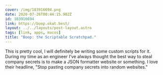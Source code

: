 ```yaml
---
cover: /img/183916694.png
date: 2020-07-26T00:44:15.902Z
id: 183916694
link: https://boop.okat.best/
layout: ../../layouts/post-layout.astro
tags: [link, apps, macos]
title: "Boop: the Scriptable Scratchpad."
---
```


This is pretty cool, I will definitely be writing some custom scripts for it. During my time as an engineer I’ve always thought the best way to steal company secrets is to make a JSON formatter website or something. I love their headline, "Stop pasting company secrets into random websites."
